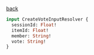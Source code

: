 [back](../../tableOfContent.md)


```graphql
input CreateVoteInputResolver {
  sessionId: Float!
  itemId: Float!
  member: String!
  vote: String!
}
```
